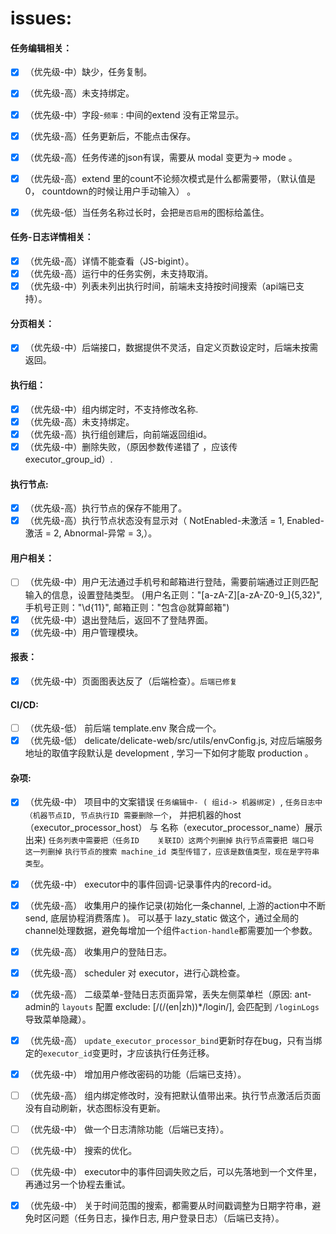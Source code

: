 # issues:

#### 任务编辑相关：

- [x] （优先级-中）缺少，任务复制。
- [x] （优先级-高）未支持绑定。
- [x] （优先级-中）字段-`频率` : 中间的extend 没有正常显示。
- [x] （优先级-高）任务更新后，不能点击保存。
- [x] （优先级-高）任务传递的json有误，需要从 modal  变更为-> mode 。
- [x] （优先级-高）extend 里的count不论频次模式是什么都需要带，（默认值是0， countdown的时候让用户手动输入） 。
- [x] （优先级-低）当任务名称过长时，会把`是否启用`的图标给盖住。



#### 任务-日志详情相关：

- [x] （优先级-高）详情不能查看（JS-bigint）。
- [x] （优先级-高）运行中的任务实例，未支持取消。
- [x] （优先级-中）列表未列出执行时间，前端未支持按时间搜索（api端已支持）。

#### 分页相关：

- [x] （优先级-中）后端接口，数据提供不灵活，自定义页数设定时，后端未按需返回。

#### 执行组：

- [x] （优先级-中）组内绑定时，不支持修改名称.
- [x] （优先级-高）未支持绑定。
- [x] （优先级-高）执行组创建后，向前端返回组id。
- [x] （优先级-中）删除失败，（原因参数传递错了 ，应该传 executor_group_id）.

#### 执行节点:

- [x] （优先级-高）执行节点的保存不能用了。
- [x] （优先级-高）执行节点状态没有显示对（    NotEnabled-未激活 = 1, Enabled-激活 = 2, Abnormal-异常 = 3,）。

#### 用户相关：  

- [ ] （优先级-中）用户无法通过手机号和邮箱进行登陆，需要前端通过正则匹配输入的信息，设置登陆类型。 (用户名正则："[a-zA-Z][a-zA-Z0-9_]{5,32}", 手机号正则："\d{11}", 邮箱正则："包含@就算邮箱")
- [x] （优先级-中）退出登陆后，返回不了登陆界面。
- [x] （优先级-中）用户管理模块。

#### 报表：

- [x] （优先级-中）页面图表达反了（后端检查）。`后端已修复`

#### CI/CD:
- [ ] （优先级-低） 前后端 template.env 聚合成一个。
- [x] （优先级-低） delicate/delicate-web/src/utils/envConfig.js, 对应后端服务地址的取值字段默认是 development , 学习一下如何才能取 production 。

#### 杂项:
- [x] （优先级-中） 项目中的文案错误 `任务编辑中- ( 组id-> 机器绑定) `,
  `任务日志中（机器节点ID, 节点执行ID 需要删除一个`， 并把机器的host（executor_processor_host） 与 名称（executor_processor_name）展示出来)
  `任务列表中需要把（任务ID	关联ID）这两个列删掉`
  `执行节点需要把 端口号 这一列删掉`
  `执行节点的搜索 machine_id 类型传错了，应该是数值类型，现在是字符串类型`。
- [x] （优先级-中） executor中的事件回调-记录事件内的record-id。
- [x] （优先级-高） 收集用户的操作记录(初始化一条channel, 上游的action中不断send, 底层协程消费落库
)。 可以基于 lazy_static 做这个，通过全局的channel处理数据，避免每增加一个组件`action-handle`都需要加一个参数。
- [x] （优先级-高） 收集用户的登陆日志。
- [x] （优先级-高） scheduler 对 executor，进行心跳检查。
- [x] （优先级-高） 二级菜单-登陆日志页面异常，丢失左侧菜单栏（原因: ant-admin的 `layouts` 配置 exclude: [/(\/(en|zh))*\/login/], 会匹配到 `/loginLogs` 导致菜单隐藏）。
- [x] （优先级-高） `update_executor_processor_bind`更新时存在bug，只有当绑定的`executor_id`变更时，才应该执行任务迁移。
- [x] （优先级-中） 增加用户修改密码的功能（后端已支持）。
- [ ] （优先级-高） 组内绑定修改时，没有把默认值带出来。执行节点激活后页面没有自动刷新，状态图标没有更新。
- [ ] （优先级-中） 做一个日志清除功能（后端已支持）。
- [ ] （优先级-中） 搜索的优化。
- [ ] （优先级-中） executor中的事件回调失败之后，可以先落地到一个文件里，再通过另一个协程去重试。

- [x] （优先级-中） 关于时间范围的搜索，都需要从时间戳调整为日期字符串，避免时区问题（任务日志，操作日志, 用户登录日志）（后端已支持）。
